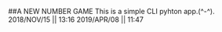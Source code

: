 ##A NEW NUMBER GAME
This is a simple CLI pyhton app.(^-^).
2018/NOV/15 || 13:16
2019/APR/08 || 11:47
